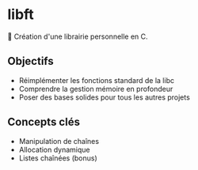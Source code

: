 # libft

🔧 Création d'une librairie personnelle en C.

## Objectifs
- Réimplémenter les fonctions standard de la libc
- Comprendre la gestion mémoire en profondeur
- Poser des bases solides pour tous les autres projets

## Concepts clés
- Manipulation de chaînes
- Allocation dynamique
- Listes chaînées (bonus)
